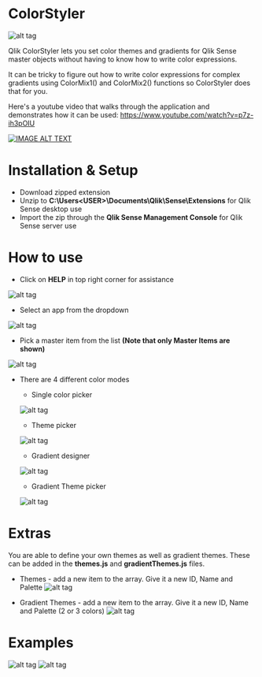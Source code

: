 # ColorStyler

![alt tag](https://raw.githubusercontent.com/johsund/ColorStyler/master/img/Map_GradientTheme.png)

Qlik ColorStyler lets you set color themes and gradients for Qlik Sense master objects without having to know how to write color expressions.

It can be tricky to figure out how to write color expressions for complex gradients using ColorMix1() and ColorMix2() functions so ColorStyler does that for you.

Here's a youtube video that walks through the application and demonstrates how it can be used:
https://www.youtube.com/watch?v=p7z-ih3pOIU

[![IMAGE ALT TEXT](https://img.youtube.com/vi/p7z-ih3pOIU/0.jpg)](https://www.youtube.com/watch?v=p7z-ih3pOIU "ColorStyler")

# Installation & Setup

 * Download zipped extension
 * Unzip to __C:\Users\<USER>\Documents\Qlik\Sense\Extensions__ for Qlik Sense desktop use
 * Import the zip through the __Qlik Sense Management Console__ for Qlik Sense server use
 
 
 # How to use
 
  * Click on __HELP__ in top right corner for assistance
  
  ![alt tag](https://raw.githubusercontent.com/johsund/ColorStyler/master/img/HelpView.png)
  
  * Select an app from the dropdown
  
  ![alt tag](https://raw.githubusercontent.com/johsund/ColorStyler/master/img/AppDropdown.png)
  
  * Pick a master item from the list __(Note that only Master Items are shown)__
  
  ![alt tag](https://raw.githubusercontent.com/johsund/ColorStyler/master/img/MasterItemDescription.png)
  
  * There are 4 different color modes
  
    * Single color picker
    
    ![alt tag](https://raw.githubusercontent.com/johsund/ColorStyler/master/img/SingleColor.png)
    
    * Theme picker
    
    ![alt tag](https://raw.githubusercontent.com/johsund/ColorStyler/master/img/Themes.png)
    
    * Gradient designer
    
    ![alt tag](https://raw.githubusercontent.com/johsund/ColorStyler/master/img/Gradient.png)
    
    * Gradient Theme picker
    
    ![alt tag](https://raw.githubusercontent.com/johsund/ColorStyler/master/img/GradientThemes.png)

# Extras

You are able to define your own themes as well as gradient themes.
These can be added in the __themes.js__ and __gradientThemes.js__ files.

* Themes - add a new item to the array. Give it a new ID, Name and Palette
![alt tag](https://raw.githubusercontent.com/johsund/ColorStyler/master/img/ThemeEdit.png)

* Gradient Themes - add a new item to the array. Give it a new ID, Name and Palette (2 or 3 colors)
![alt tag](https://raw.githubusercontent.com/johsund/ColorStyler/master/img/GradientThemeEdit.png)

# Examples
![alt tag](https://raw.githubusercontent.com/johsund/ColorStyler/master/img/PieChart_Theme.png)
![alt tag](https://raw.githubusercontent.com/johsund/ColorStyler/master/img/Treemap_Theme.png)

  
